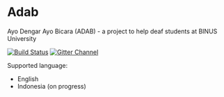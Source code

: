 # Adab
Ayo Dengar Ayo Bicara (ADAB) - a project to help deaf students at BINUS University

[![Build Status](https://travis-ci.com/ambinusian/adab.svg?branch=master)](https://travis-ci.com/ambinusian/adab)
[![Gitter Channel](https://badges.gitter.im/ambinusian/community.svg)](https://gitter.im/ambinusian/community?utm_source=badge&utm_medium=badge&utm_campaign=pr-badge&utm_content=badge)

Supported language:
- English
- Indonesia (on progress)
